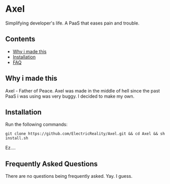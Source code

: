 # Axel
Simplifying developer's life. A PaaS that eases pain and trouble.

## Contents

  -  [Why i made this](#why-i-made-this)
  -  [Installation](#installation)
  -  [FAQ](#frequently-asked-questions)

## Why i made this
Axel - Father of Peace. Axel was made in the middle of hell since the past PaaS i was using was very buggy. I decided to make my own.

## Installation
Run the following commands:
```
git clone https://github.com/ElectricReality/Axel.git && cd Axel && sh install.sh
```
Ez....

## Frequently Asked Questions
There are no questions being frequently asked. Yay. I guess.
